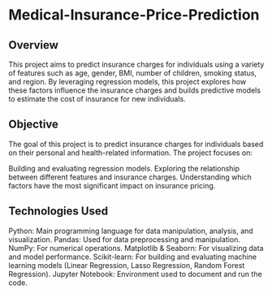 # Medical-Insurance-Price-Prediction
## Overview
This project aims to predict insurance charges for individuals using a variety of features such as age, gender, BMI, number of children, smoking status, and region. By leveraging regression models, this project explores how these factors influence the insurance charges and builds predictive models to estimate the cost of insurance for new individuals.

## Objective
The goal of this project is to predict insurance charges for individuals based on their personal and health-related information. The project focuses on:

Building and evaluating regression models.
Exploring the relationship between different features and insurance charges.
Understanding which factors have the most significant impact on insurance pricing.

## Technologies Used
Python: Main programming language for data manipulation, analysis, and visualization.
Pandas: Used for data preprocessing and manipulation.
NumPy: For numerical operations.
Matplotlib & Seaborn: For visualizing data and model performance.
Scikit-learn: For building and evaluating machine learning models (Linear Regression, Lasso Regression, Random Forest Regression).
Jupyter Notebook: Environment used to document and run the code.
